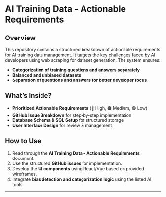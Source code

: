 # AI Training Data - Actionable Requirements

##  Overview

This repository contains a structured breakdown of actionable requirements for AI training data management. It targets the key challenges faced by AI developers using web scraping for dataset generation. The system ensures:

-  **Categorization of training questions and answers separately**
-  **Balanced and unbiased datasets**
-  **Separation of questions and answers for better developer focus**

##  What’s Inside?

-  **Prioritized Actionable Requirements** (🔴 High, 🟠 Medium, 🟢 Low)
-  **GitHub Issue Breakdown** for step-by-step implementation
-  **Database Schema & SQL Setup** for structured storage
-  **User Interface Design** for review & management

##  How to Use

1. Read through the **AI Training Data - Actionable Requirements** document.
2. Use the structured **GitHub issues** for implementation.
3. Develop the **UI components** using React/Vue based on provided wireframes.
4. Integrate **bias detection and categorization logic** using the listed AI tools.

---
